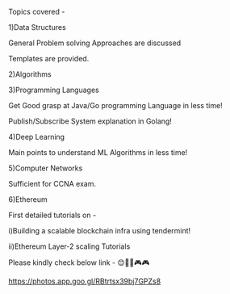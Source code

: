 Topics covered - 


1)Data Structures
 
 General Problem solving Approaches are discussed

 Templates are provided.
  


2)Algorithms
  


3)Programming Languages

  Get Good grasp at Java/Go programming Language in less time!
  
  Publish/Subscribe System explanation in Golang!



4)Deep Learning
  
  Main points to understand ML Algorithms in less time!



5)Computer Networks

  Sufficient for CCNA exam.



6)Ethereum
  
 
 First detailed tutorials on -
 
 i)Building a scalable blockchain infra using tendermint!

 ii)Ethereum Layer-2 scaling Tutorials


 Please kindly check below link - 
 😊🌹🧡🎮🎮
 
 https://photos.app.goo.gl/RBtrtsx39bj7GPZs8
